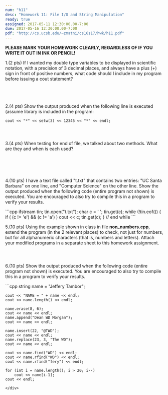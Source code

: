 ```yaml
---
num: "h11"
desc: "Homework 11: File I/O and String Manipulation"
ready: true
assigned: 2017-05-11 12:30:00.00-7:00
due: 2017-05-16 12:30:00.00-7:00
pdf: "http://cs.ucsb.edu/~zmatni/cs16s17/hwk/h11.pdf"
---
```

<b>PLEASE MARK YOUR HOMEWORK CLEARLY, REGARDLESS OF IF YOU WRITE IT OUT IN INK OR PENCIL!</b>

1.(2 pts) If I wanted my double type variables to be displayed in scientific notation, with a precision of 3 decimal places, and always have a plus (+) sign in front of positive numbers, what code should I include in my program before issuing a cout statement?
<div style="margin-bottom:5em"></div>

2.(4 pts) Show the output produced when the following line is executed (assume library <iomanip> is included in the program:

`cout << "*" << setw(3) << 12345 << "*" << endl;`

<div style="margin-bottom:4em"></div>

3.(4 pts) When testing for end of file, we talked about two methods. What are they and when is each used?
<div style="margin-bottom:6em"></div>

4.(10 pts) I have a text file called "t.txt" that contains two entries: "UC Santa Barbara" on one line, and "Computer Science" on the other line. Show the output produced when the following code (entire program not shown) is executed. You are encouraged to also try to compile this in a program to verify your results.

<div markdown="1">
```cpp
  ifstream tin;
  tin.open("t.txt");
  char c = ' ';
  tin.get(c);
  while (!tin.eof()) {
    if ( (c != 'e') && (c != 'a') ) 
        cout << c;
  tin.get(c); }  // end while
```
</div>
<div class="pagebreak"></div>

5.(10 pts) Using the example shown in class in file <b>non_numbers.cpp</b>, extend the program (in the 2 relevant places) to check, not just for numbers, but for all alphanumeric characters (that is, numbers and letters). Attach your modified programs in a separate sheet to this homework assignment. 
<div style="margin-bottom:4em"></div>

6.(10 pts) Show the output produced when the following code (entire program not shown) is executed. You are encouraged to also try to compile this in a program to verify your results.

<div markdown="1">
```cpp
    string name = "Jeffery Tambor";

    cout << "NAME = " + name << endl;
    cout << name.length() << endl;

    name.erase(8, 6);
    cout << name << endl;
    name.append("Dean WD Morgan");
    cout << name << endl;

    name.insert(22, "@TWD");
    cout << name << endl;
    name.replace(23, 3, "The WD");
    cout << name << endl;

    cout << name.find("WD") << endl;
    cout << name.rfind("WD") << endl;
    cout << name.rfind("fery") << endl;

    for (int i = name.length(); i > 20; i--)
        cout << name[i-1];
    cout << endl;
```
</div>
